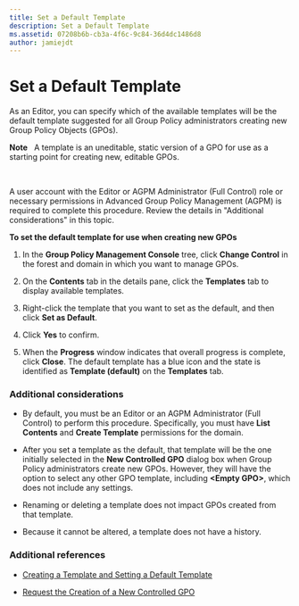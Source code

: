 ```yaml
---
title: Set a Default Template
description: Set a Default Template
ms.assetid: 07208b6b-cb3a-4f6c-9c84-36d4dc1486d8
author: jamiejdt
---
```


# Set a Default Template


As an Editor, you can specify which of the available templates will be the default template suggested for all Group Policy administrators creating new Group Policy Objects (GPOs).

**Note**  
A template is an uneditable, static version of a GPO for use as a starting point for creating new, editable GPOs.

 

A user account with the Editor or AGPM Administrator (Full Control) role or necessary permissions in Advanced Group Policy Management (AGPM) is required to complete this procedure. Review the details in "Additional considerations" in this topic.

**To set the default template for use when creating new GPOs**

1.  In the **Group Policy Management Console** tree, click **Change Control** in the forest and domain in which you want to manage GPOs.

2.  On the **Contents** tab in the details pane, click the **Templates** tab to display available templates.

3.  Right-click the template that you want to set as the default, and then click **Set as Default**.

4.  Click **Yes** to confirm.

5.  When the **Progress** window indicates that overall progress is complete, click **Close**. The default template has a blue icon and the state is identified as **Template (default)** on the **Templates** tab.

### Additional considerations

-   By default, you must be an Editor or an AGPM Administrator (Full Control) to perform this procedure. Specifically, you must have **List Contents** and **Create Template** permissions for the domain.

-   After you set a template as the default, that template will be the one initially selected in the **New Controlled GPO** dialog box when Group Policy administrators create new GPOs. However, they will have the option to select any other GPO template, including **&lt;Empty GPO&gt;**, which does not include any settings.

-   Renaming or deleting a template does not impact GPOs created from that template.

-   Because it cannot be altered, a template does not have a history.

### Additional references

-   [Creating a Template and Setting a Default Template](creating-a-template-and-setting-a-default-template-agpm40.md)

-   [Request the Creation of a New Controlled GPO](request-the-creation-of-a-new-controlled-gpo-agpm40.md)

 

 





